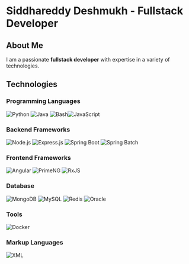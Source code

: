 # Siddhareddy Deshmukh - Fullstack Developer  
## About Me
I am a passionate **fullstack developer** with expertise in a variety of technologies.


## Technologies

### Programming Languages
![Python](https://img.shields.io/badge/Python-14354C?style=for-the-badge&logo=python&logoColor=white) ![Java](https://img.shields.io/badge/java-%23ED8B00.svg?style=for-the-badge&logo=openjdk&logoColor=white) ![Bash](https://img.shields.io/badge/Bash-000000?style=for-the-badge&logo=gnu-bash&logoColor=white)![JavaScript](https://img.shields.io/badge/JavaScript-F7DF1E?style=for-the-badge&logo=javascript&logoColor=black)


### Backend Frameworks
![Node.js](https://img.shields.io/badge/Node.js-339933?style=for-the-badge&logo=node.js&logoColor=white) ![Express.js](https://img.shields.io/badge/Express.js-000000?style=for-the-badge&logo=express&logoColor=white)    ![Spring Boot](https://img.shields.io/badge/Spring%20Boot-6DB33F?style=for-the-badge&logo=spring-boot&logoColor=white) ![Spring Batch](https://img.shields.io/badge/Spring%20Batch-6DB33F?style=for-the-badge&logo=spring&logoColor=white)

### Frontend Frameworks
![Angular](https://img.shields.io/badge/Angular-FF5733?style=for-the-badge&logo=angular&logoColor=white) ![PrimeNG](https://img.shields.io/badge/PrimeNG-F80000?style=for-the-badge&logo=chakraui&logoColor=white) ![RxJS](https://img.shields.io/badge/RxJS-B7178C?style=for-the-badge&logo=reactivex&logoColor=white)

### Database 
![MongoDB](https://img.shields.io/badge/MongoDB-47A248?style=for-the-badge&logo=mongodb&logoColor=white)   ![MySQL](https://img.shields.io/badge/MySQL-4479A1?style=for-the-badge&logo=mysql&logoColor=white)   ![Redis](https://img.shields.io/badge/Redis-DC382D?style=for-the-badge&logo=redis&logoColor=white)    ![Oracle](https://img.shields.io/badge/Oracle-F80000?style=for-the-badge&logo=oracle&logoColor=white)

### Tools
![Docker](https://img.shields.io/badge/Docker-2496ED?style=for-the-badge&logo=docker&logoColor=white)

### Markup Languages
![XML](https://img.shields.io/badge/XML-00599C?style=for-the-badge&logo=xml&logoColor=white)
